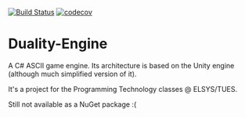 [![Build Status](https://travis-ci.org/kristyanYochev/Duality-Engine.svg?branch=master)](https://travis-ci.org/kristyanYochev/Duality-Engine)
[![codecov](https://codecov.io/gh/tonerdo/coverlet/branch/master/graph/badge.svg)](https://codecov.io/gh/tonerdo/coverlet)

# Duality-Engine
A C# ASCII game engine. Its architecture is based on the Unity engine (although much simplified version of it).

It's a project for the Programming Technology classes @ ELSYS/TUES.

Still not available as a NuGet package :(
